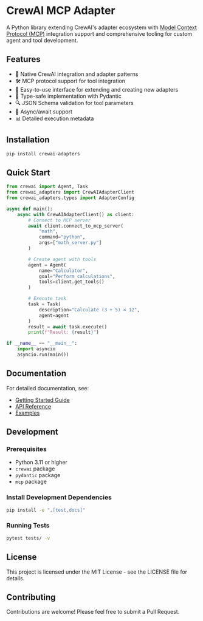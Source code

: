 # CrewAI MCP Adapter

A Python library extending CrewAI's adapter ecosystem with [Model Context Protocol (MCP)](https://modelcontextprotocol.io/introduction) integration support and comprehensive tooling for custom agent and tool development.

## Features

- 🔌 Native CrewAI integration and adapter patterns
- 🛠️ MCP protocol support for tool integration
- 🧩 Easy-to-use interface for extending and creating new adapters
- 📝 Type-safe implementation with Pydantic
- 🔍 JSON Schema validation for tool parameters
- 🚀 Async/await support
- 📊 Detailed execution metadata

## Installation

```bash
pip install crewai-adapters
```

## Quick Start

```python
from crewai import Agent, Task
from crewai_adapters import CrewAIAdapterClient
from crewai_adapters.types import AdapterConfig

async def main():
    async with CrewAIAdapterClient() as client:
        # Connect to MCP server
        await client.connect_to_mcp_server(
            "math",
            command="python",
            args=["math_server.py"]
        )

        # Create agent with tools
        agent = Agent(
            name="Calculator",
            goal="Perform calculations",
            tools=client.get_tools()
        )

        # Execute task
        task = Task(
            description="Calculate (3 + 5) × 12",
            agent=agent
        )
        result = await task.execute()
        print(f"Result: {result}")

if __name__ == "__main__":
    import asyncio
    asyncio.run(main())
```

## Documentation

For detailed documentation, see:
- [Getting Started Guide](docs/index.md)
- [API Reference](docs/api_reference.md)
- [Examples](docs/examples.md)

## Development

### Prerequisites

- Python 3.11 or higher
- `crewai` package
- `pydantic` package
- `mcp` package

### Install Development Dependencies

```bash
pip install -e ".[test,docs]"
```

### Running Tests

```bash
pytest tests/ -v
```

## License

This project is licensed under the MIT License - see the LICENSE file for details.

## Contributing

Contributions are welcome! Please feel free to submit a Pull Request.